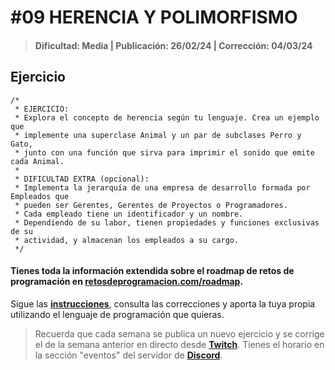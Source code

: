 # #09 HERENCIA Y POLIMORFISMO
> #### Dificultad: Media | Publicación: 26/02/24 | Corrección: 04/03/24

## Ejercicio

```
/*
 * EJERCICIO:
 * Explora el concepto de herencia según tu lenguaje. Crea un ejemplo que
 * implemente una superclase Animal y un par de subclases Perro y Gato,
 * junto con una función que sirva para imprimir el sonido que emite cada Animal.
 *
 * DIFICULTAD EXTRA (opcional):
 * Implementa la jerarquía de una empresa de desarrollo formada por Empleados que
 * pueden ser Gerentes, Gerentes de Proyectos o Programadores.
 * Cada empleado tiene un identificador y un nombre.
 * Dependiendo de su labor, tienen propiedades y funciones exclusivas de su
 * actividad, y almacenan los empleados a su cargo.
 */
```
#### Tienes toda la información extendida sobre el roadmap de retos de programación en **[retosdeprogramacion.com/roadmap](https://retosdeprogramacion.com/roadmap)**.

Sigue las **[instrucciones](../../README.md)**, consulta las correcciones y aporta la tuya propia utilizando el lenguaje de programación que quieras.

> Recuerda que cada semana se publica un nuevo ejercicio y se corrige el de la semana anterior en directo desde **[Twitch](https://twitch.tv/mouredev)**. Tienes el horario en la sección "eventos" del servidor de **[Discord](https://discord.gg/mouredev)**.